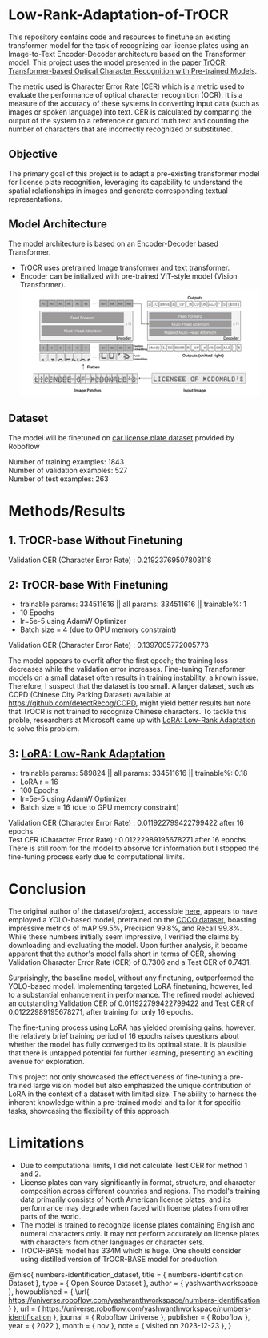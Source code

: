 # Low-Rank-Adaptation-of-TrOCR

This repository contains code and resources to finetune an existing transformer model for the task of recognizing car license plates using an Image-to-Text Encoder-Decoder architecture based on the Transformer model. This project uses the model presented in the paper [TrOCR: Transformer-based Optical Character Recognition with Pre-trained Models](https://arxiv.org/abs/2109.10282).

The metric used is Character Error Rate (CER) which is a metric used to evaluate the performance of optical character recognition (OCR). It is a measure of the accuracy of these systems in converting input data (such as images or spoken language) into text. CER is calculated by comparing the output of the system to a reference or ground truth text and counting the number of characters that are incorrectly recognized or substituted.

## Objective
The primary goal of this project is to adapt a pre-existing transformer model for license plate recognition, leveraging its capability to understand the spatial relationships in images and generate corresponding textual representations.

## Model Architecture
The model architecture is based on an Encoder-Decoder based Transformer. 
* TrOCR uses pretrained Image transformer and text transformer.
* Encoder can be intialized with pre-trained ViT-style model (Vision Transformer). <br />
![Model Architecture](model_architecture.png?raw=true) <br />

## Dataset
The model will be finetuned on [car license plate dataset](https://universe.roboflow.com/yashwanthworkspace/numbers-identification/dataset/2) provided by Roboflow

Number of training examples: 1843  <br />
Number of validation examples: 527  <br />
Number of test examples: 263

# Methods/Results

## 1. TrOCR-base Without Finetuning
Validation CER (Character Error Rate) : 0.21923769507803118

## 2: TrOCR-base With Finetuning
* trainable params: 334511616 || all params: 334511616 || trainable%: 1 <br />
* 10 Epochs <br />
* lr=5e-5 using AdamW Optimizer <br />
* Batch size = 4 (due to GPU memory constraint) <br />

Validation CER (Character Error Rate) : 0.1397005772005773 <br />

The model appears to overfit after the first epoch; the training loss decreases while the validation error increases. Fine-tuning Transformer models on a small dataset often results in training instability, a known issue. Therefore, I suspect that the dataset is too small. A larger dataset, such as CCPD (Chinese City Parking Dataset) available at https://github.com/detectRecog/CCPD, might yield better results but note that TrOCR is not trained to recognize Chinese characters. To tackle this proble, researchers at Microsoft came up with [LoRA: Low-Rank Adaptation](https://arxiv.org/abs/2106.09685) to solve this problem. 

## 3: [LoRA: Low-Rank Adaptation](https://arxiv.org/abs/2106.09685)
* trainable params: 589824 || all params: 334511616 || trainable%: 0.18 <br />
* LoRA r = 16 <br />
* 100 Epochs <br />
* lr=5e-5 using AdamW Optimizer <br />
* Batch size = 16 (due to GPU memory constraint) <br />

Validation CER (Character Error Rate) : 0.011922799422799422 after 16 epochs <br />
Test CER (Character Error Rate) : 0.01222989195678271 after 16 epochs <br />
There is still room for the model to absorve for information but I stopped the fine-tuning process early due to computational limits.

# Conclusion
The original author of the dataset/project, accessible [here](https://universe.roboflow.com/yashwanthworkspace/numbers-identification), appears to have employed a YOLO-based model, pretrained on the [COCO dataset](https://cocodataset.org/#home), boasting impressive metrics of mAP 99.5%, Precision 99.8%, and Recall 99.8%. While these numbers initially seem impressive, I verified the claims by downloading and evaluating the model. Upon further analysis, it became apparent that the author's model falls short in terms of CER, showing Validation Character Error Rate (CER) of 0.7306 and a Test CER of 0.7431. 

Surprisingly, the baseline model, without any finetuning, outperformed the YOLO-based model. Implementing targeted LoRA finetuning, however, led to a substantial enhancement in performance. The refined model achieved an outstanding Validation CER of 0.011922799422799422 and Test CER of 0.01222989195678271, after training for only 16 epochs. 

The fine-tuning process using LoRA has yielded promising gains; however, the relatively brief training period of 16 epochs raises questions about whether the model has fully converged to its optimal state. It is plausible that there is untapped potential for further learning, presenting an exciting avenue for exploration.

This project not only showcased the effectiveness of fine-tuning a pre-trained large vision model but also emphasized the unique contribution of LoRA in the context of a dataset with limited size. The ability to harness the inherent knowledge within a pre-trained model and tailor it for specific tasks, showcasing the flexibility of this approach.

# Limitations
* Due to computational limits, I did not calculate Test CER for method 1 and 2.
* License plates can vary significantly in format, structure, and character composition across different countries and regions. The model's training data primarily consists of North American license plates, and its performance may degrade when faced with license plates from other parts of the world.
* The model is trained to recognize license plates containing English and numeral characters only. It may not perform accurately on license plates with characters from other languages or character sets.
* TrOCR-BASE model has 334M which is huge. One should consider using distilled version of TrOCR-BASE model for production. 

@misc{ numbers-identification_dataset,
    title = { numbers-identification Dataset },
    type = { Open Source Dataset },
    author = { yashwanthworkspace },
    howpublished = { \url{ https://universe.roboflow.com/yashwanthworkspace/numbers-identification } },
    url = { https://universe.roboflow.com/yashwanthworkspace/numbers-identification },
    journal = { Roboflow Universe },
    publisher = { Roboflow },
    year = { 2022 },
    month = { nov },
    note = { visited on 2023-12-23 },
}
